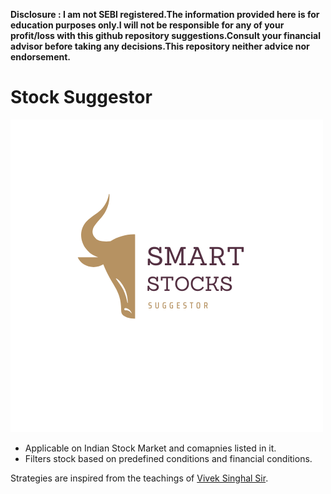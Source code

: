 **Disclosure : I am not SEBI registered.The information provided here is for education purposes only.I will not be responsible for any of your profit/loss with this github repository suggestions.Consult your financial advisor before taking any decisions.This repository neither advice nor endorsement.**

# Stock Suggestor

<img src="logo.png" alt="Logo nahi aa rha boss">

<ul>
  <li>Applicable on Indian Stock Market and comapnies listed in it.</li>
  <li>Filters stock based on predefined conditions and financial conditions.</li>
</ul>

Strategies are inspired from the teachings of [Vivek Singhal Sir](https://www.youtube.com/@TradingWithVivek).
